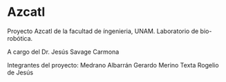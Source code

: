 # Azcatl
Proyecto Azcatl de la facultad de íngenieria, UNAM. Laboratorio de bio-robótica.



A cargo del Dr. Jesús Savage Carmona

Integrantes del proyecto:
Medrano Albarrán Gerardo
Merino Texta Rogelio de Jesús
